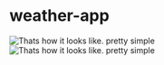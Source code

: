# weather-app

![Thats how it looks like. pretty simple](src/Assets/weather-app-1.jpg)
![Thats how it looks like. pretty simple](src/Assets/weather-app-2.jpg)
